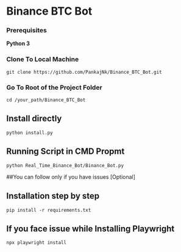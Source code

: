 # Binance BTC Bot

### Prerequisites
**Python 3**

### Clone To Local Machine
```
git clone https://github.com/PankajNk/Binance_BTC_Bot.git
```

### Go To Root of the Project Folder
```
cd /your_path/Binance_BTC_Bot
```
## Install directly
```shell
python install.py
```
## Running Script in CMD Propmt
```shell
python Real_Time_Binance_Bot/Binance_Bot.py 
```

##You can follow only if you have issues [Optional]
## Installation step by step
```shell
pip install -r requirements.txt
```
## If you face issue while Installing Playwright
```shell
npx playwright install
```
